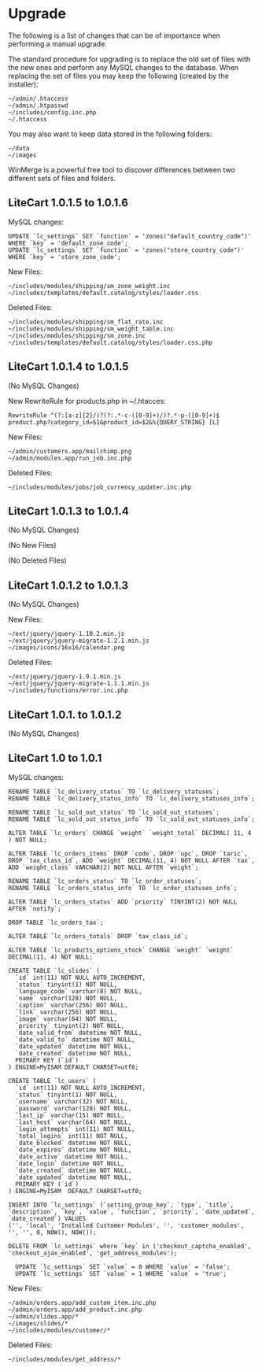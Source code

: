 # Upgrade

  The following is a list of changes that can be of importance when performing a manual upgrade.

  The standard procedure for upgrading is to replace the old set of files with the new ones and perform any MySQL changes to the database. When replacing the set of files you may keep the following (created by the installer):

    ~/admin/.htaccess
    ~/admin/.htpasswd
    ~/includes/config.inc.php
    ~/.htaccess
    
  You may also want to keep data stored in the following folders:

    ~/data
    ~/images
    
  WinMerge is a powerful free tool to discover differences between two different sets of files and folders.

## LiteCart 1.0.1.5 to 1.0.1.6

  MySQL changes:
  
    UPDATE `lc_settings` SET `function` = 'zones("default_country_code")' WHERE `key` = 'default_zone_code';
    UPDATE `lc_settings` SET `function` = 'zones("store_country_code")' WHERE `key` = 'store_zone_code';
  
  New Files:
    
    ~/includes/modules/shipping/sm_zone_weight.inc
    ~/includes/templates/default.catalog/styles/loader.css
    
  Deleted Files:
    
    ~/includes/modules/shipping/sm_flat_rate.inc
    ~/includes/modules/shipping/sm_weight_table.inc
    ~/includes/modules/shipping/sm_zone.inc
    ~/includes/templates/default.catalog/styles/loader.css.php
    
## LiteCart 1.0.1.4 to 1.0.1.5

  (No MySQL Changes)
  
  New RewriteRule for products.php in ~/.htacces:
  
    RewriteRule ^(?:[a-z]{2}/)?(?:.*-c-([0-9]+)/)?.*-p-([0-9]+)$ product.php?category_id=$1&product_id=$2&%{QUERY_STRING} [L]
    
  New Files:
  
    ~/admin/customers.app/mailchimp.png
    ~/admin/modules.app/run_job.inc.php
    
  Deleted Files:
  
    ~/includes/modules/jobs/job_currency_updater.inc.php
    
## LiteCart 1.0.1.3 to 1.0.1.4

  (No MySQL Changes)
  
  (No New Files)
  
  (No Deleted Files)
  
## LiteCart 1.0.1.2 to 1.0.1.3

  (No MySQL Changes)
  
  New Files:
  
    ~/ext/jquery/jquery-1.10.2.min.js
    ~/ext/jquery/jquery-migrate-1.2.1.min.js
    ~/images/icons/16x16/calendar.png
    
  Deleted Files:
  
    ~/ext/jquery/jquery-1.9.1.min.js
    ~/ext/jquery/jquery-migrate-1.1.1.min.js
    ~/includes/functions/error.inc.php
  
## LiteCart 1.0.1. to 1.0.1.2

  (No MySQL Changes)
  
## LiteCart 1.0 to 1.0.1
  
  MySQL changes:
    
    RENAME TABLE `lc_delivery_status` TO `lc_delivery_statuses`;
    RENAME TABLE `lc_delivery_status_info` TO `lc_delivery_statuses_info`;
    
    RENAME TABLE `lc_sold_out_status` TO `lc_sold_out_statuses`;
    RENAME TABLE `lc_sold_out_status_info` TO `lc_sold_out_statuses_info`;
    
    ALTER TABLE `lc_orders` CHANGE `weight` `weight_total` DECIMAL( 11, 4 ) NOT NULL;
    
    ALTER TABLE `lc_orders_items` DROP `code`, DROP `upc`, DROP `taric`, DROP `tax_class_id`, ADD `weight` DECIMAL(11, 4) NOT NULL AFTER `tax`, ADD `weight_class` VARCHAR(2) NOT NULL AFTER `weight`;
    
    RENAME TABLE `lc_orders_status` TO `lc_order_statuses`;
    RENAME TABLE `lc_orders_status_info` TO `lc_order_statuses_info`;
    
    ALTER TABLE `lc_orders_status` ADD `priority` TINYINT(2) NOT NULL AFTER `notify`;
    
    DROP TABLE `lc_orders_tax`;
    
    ALTER TABLE `lc_orders_totals` DROP `tax_class_id`;
    
    ALTER TABLE `lc_products_options_stock` CHANGE `weight` `weight` DECIMAL(11, 4) NOT NULL;
    
    CREATE TABLE `lc_slides` (
      `id` int(11) NOT NULL AUTO_INCREMENT,
      `status` tinyint(1) NOT NULL,
      `language_code` varchar(8) NOT NULL,
      `name` varchar(128) NOT NULL,
      `caption` varchar(256) NOT NULL,
      `link` varchar(256) NOT NULL,
      `image` varchar(64) NOT NULL,
      `priority` tinyint(2) NOT NULL,
      `date_valid_from` datetime NOT NULL,
      `date_valid_to` datetime NOT NULL,
      `date_updated` datetime NOT NULL,
      `date_created` datetime NOT NULL,
      PRIMARY KEY (`id`)
    ) ENGINE=MyISAM DEFAULT CHARSET=utf8;
    
    CREATE TABLE `lc_users` (
      `id` int(11) NOT NULL AUTO_INCREMENT,
      `status` tinyint(1) NOT NULL,
      `username` varchar(32) NOT NULL,
      `password` varchar(128) NOT NULL,
      `last_ip` varchar(15) NOT NULL,
      `last_host` varchar(64) NOT NULL,
      `login_attempts` int(11) NOT NULL,
      `total_logins` int(11) NOT NULL,
      `date_blocked` datetime NOT NULL,
      `date_expires` datetime NOT NULL,
      `date_active` datetime NOT NULL,
      `date_login` datetime NOT NULL,
      `date_created` datetime NOT NULL,
      `date_updated` datetime NOT NULL,
      PRIMARY KEY (`id`)
    ) ENGINE=MyISAM  DEFAULT CHARSET=utf8;
    
    INSERT INTO `lc_settings` (`setting_group_key`, `type`, `title`, `description`, `key`, `value`, `function`, `priority`, `date_updated`, `date_created`) VALUES
    ('', 'local', 'Installed Customer Modules', '', 'customer_modules', '', '', 0, NOW(), NOW());
    
    DELETE FROM `lc_settings` where `key` in ('checkout_captcha_enabled', 'checkout_ajax_enabled', 'get_address_modules');
    
	  UPDATE `lc_settings` SET `value` = 0 WHERE `value` = 'false';
	  UPDATE `lc_settings` SET `value` = 1 WHERE `value` = 'true';

  New Files:
  
    ~/admin/orders.app/add_custom_item.inc.php
    ~/admin/orders.app/add_product.inc.php
    ~/admin/slides.app/*
    ~/images/slides/*
    ~/includes/modules/customer/*
    
  Deleted Files:
  
    ~/includes/modules/get_address/*
  